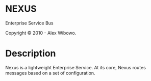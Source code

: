 # NEXUS

Enterprise Service Bus

Copyright © 2010 - Alex Wibowo.

# Description

Nexus is a lightweight Enterprise Service. At its core, Nexus routes messages based on a set of configuration.
